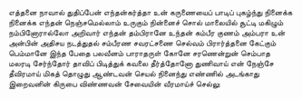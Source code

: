 
எத்தனை நாவால் துதிப்பேன் எந்தன்கர்த்தா உன் கருணையைப் பாடிப் புகழ்ந்து
நினைக்க நினைக்க எந்தன் நெஞ்சமெல்லாம் உருகும்
நின்னைச் சொல் மாலையில் சூட்டி மகிழும்
நம்பினோரால்லோ அறிவார் எந்தன்
தம்பிரானே உந்தன் கம்பீர குணம்
அம்பரா உன் அன்பின் அதிசய நடத்துதல்
சம்பீரண சவரட்சணை செல்வம்
பிரார்த்தனை கேட்கும் பெம்மானே இந்த
பேதை பலவீனம் பாராதருள் கோனே
சரணென்றுன் செம்பாத மலரடி சேர்ந்தோர்
தாவிப் பிடித்துக் கவலை தீர்த்தோனோ
துணிவாய் என் நேஞ்சே தீவிரமாய் மிகத்
தொழுது ஆண்டவன் செயல் நினைந்து
எண்ணில் அடங்காது இறைவனின் கிருபை
விண்ணவன் சேவையின் வீரமாய்ச் செல்லு


